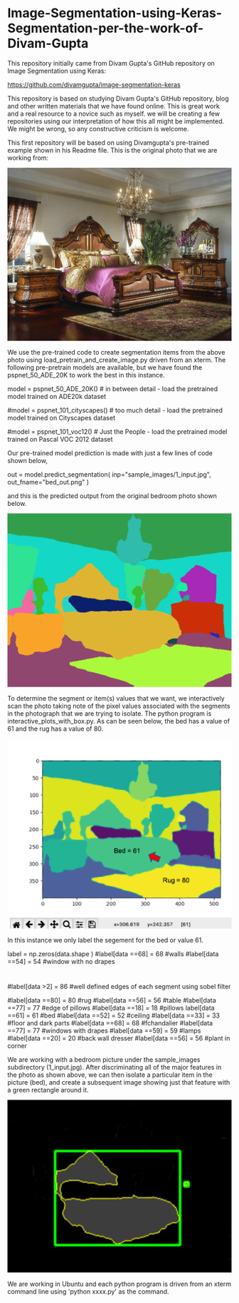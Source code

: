 # Image-Segmentation-using-Keras-Segmentation-per-the-work-of-Divam-Gupta
This repository initially came from Divam Gupta's GitHub repository on Image Segmentation using Keras:

https://github.com/divamgupta/image-segmentation-keras

This repository is based on studying Divam Gupta's GitHub repository, blog and other written materials that we have found online. This is great work and a real resource to a novice such as myself. we will be creating a few repositories using our interpretation of how this all might be implemented. We might be wrong, so any constructive criticism is welcome.

This first repository will be based on using Divamgupta's pre-trained example shown in his Readme file. This is the original photo that we are working from:

![Image](1_input.jpg)

We use the pre-trained code to create segmentation items from the above photo using load_pretrain_and_create_image.py driven from an xterm. The following pre-pretrain models are available, but we have found the pspnet_50_ADE_20K to work the best in this instance.

model = pspnet_50_ADE_20K() # in between detail - load the pretrained model trained on ADE20k dataset

#model = pspnet_101_cityscapes() # too much detail - load the pretrained model trained on Cityscapes dataset

#model = pspnet_101_voc12() # Just the People - load the pretrained model trained on Pascal VOC 2012 dataset

Our pre-trained model prediction is made with just a few lines of code shown below,

out = model.predict_segmentation(
    inp="sample_images/1_input.jpg",
    out_fname="bed_out.png"
)

and this is the predicted output from the original bedroom photo shown below. 

![Image](bed_out.png)

To determine the segment or item(s) values that we want, we interactively scan the photo taking note of the pixel values associated with the segments in the photograph that we are trying to isolate. The python program is interactive_plots_with_box.py. As can be seen below, the bed has a value of 61 and the rug has a value of 80. 

![Image](interactive.png)

In this instance we only label the segement for the bed or value 61. 

label = np.zeros(data.shape )
#label[data ==68] = 68  #walls
#label[data ==54] = 54 #window with no drapes
#
#label[data >2] = 86 #well defined edges of each segment using sobel filter

#label[data ==80] = 80 #rug
#label[data ==56] = 56 #table
#label[data ==77] = 77 #edge of pillows
#label[data ==18] = 18 #pillows
label[data ==61]  = 61 #bed
#label[data ==52]  = 52 #ceiling
#label[data ==33]  = 33 #floor and dark parts
#label[data ==68]  = 68 #fchandalier
#label[data ==77]  = 77 #windows with drapes
#label[data ==59]  = 59 #lamps
#label[data ==20]  = 20 #back wall dresser
#label[data ==56]  = 56 #plant in corner


We are working with a bedroom picture under the sample_images subdirectory (1_input.jpg). After discriminating all of the major features in the photo as shown above, we can then isolate a particular item in the picture (bed), and create a subsequent image showing just that feature with a green rectangle around it. 

![Image](bed_labels_box.png)

We are working in Ubuntu and each python program is driven from an xterm command line using 'python xxxx.py' as the command. 





